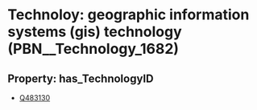 # Technoloy: __geographic information systems (gis) technology__ (PBN__Technology_1682)

## Property: has_TechnologyID

* [Q483130](Q483130)

